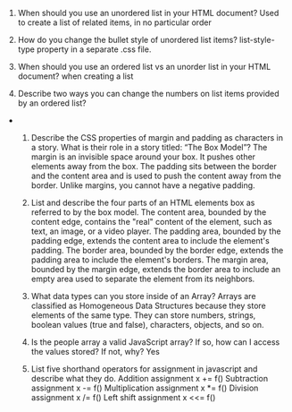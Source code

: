 1. When should you use an unordered list in your HTML document?
Used to create a list of related items, in no particular order

2. How do you change the bullet style of unordered list items?
list-style-type property in a separate .css file.

3. When should you use an ordered list vs an unorder list in your HTML document?
when creating a list

4. Describe two ways you can change the numbers on list items provided by an ordered list?
 <ul>   <li>



1. Describe the CSS properties of margin and padding as characters in a story. What is their role in a story titled: “The Box Model”?
The margin is an invisible space around your box. It pushes other elements away from the box. The padding sits between the border and the content area and is used to push the content away from the border. Unlike margins, you cannot have a negative padding.


2. List and describe the four parts of an HTML elements box as referred to by the box model.
The content area, bounded by the content edge, contains the "real" content of the element, such as text, an image, or a video player.
The padding area, bounded by the padding edge, extends the content area to include the element's padding.
The border area, bounded by the border edge, extends the padding area to include the element's borders.
The margin area, bounded by the margin edge, extends the border area to include an empty area used to separate the element from its neighbors.


1. What data types can you store inside of an Array?
Arrays are classified as Homogeneous Data Structures because they store elements of the same type. They can store numbers, strings, boolean values (true and false), characters, objects, and so on. 


2. Is the people array a valid JavaScript array? If so, how can I access the values stored? If not, why?
Yes


3. List five shorthand operators for assignment in javascript and describe what they do.
Addition assignment	x += f()
Subtraction assignment	x -= f()
Multiplication assignment	x *= f()
Division assignment	x /= f()
Left shift assignment	x <<= f()
